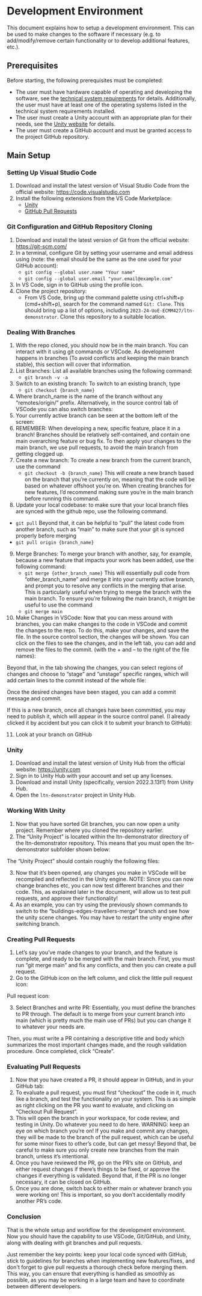 # Development Environment

This document explains how to setup a development environment. This can be used to make changes to the software if necessary (e.g. to add/modify/remove certain functionality or to develop additional features, etc.).

## Prerequisites

Before starting, the following prerequisites must be completed:
- The user must have hardware capable of operating and developing the software, see the [technical system requirements](/docs/technical_system_requirements.md) for details. Additionally, the user must have at least one of the operating systems listed in the technical system requirements installed.
- The user must create a Unity account with an appropriate plan for their needs, see the [Unity website](https://unity.com/) for details.
- The user must create a GitHub account and must be granted access to the project GitHub repository.

## Main Setup

### Setting Up Visual Studio Code

1. Download and install the latest version of Visual Studio Code from the official website: https://code.visualstudio.com
2. Install the following extensions from the VS Code Marketplace:
    - [Unity](https://marketplace.visualstudio.com/items?itemName=VisualStudioToolsForUnity.vstuc)
    - [GitHub Pull Requests](https://marketplace.visualstudio.com/items?itemName=GitHub.vscode-pull-request-github)

### Git Configuration and GitHub Repository Cloning

1. Download and install the latest version of Git from the official website: https://git-scm.com/
2. In a terminal, configure Git by setting your username and email address using (note: the email should be the same as the one used for your GitHub account):
    - `git config --global user.name "Your name"`
    - `git config --global user.email "your.email@example.com"`
3. In VS Code, sign in to GitHub using the profile icon.
4. Clone the project repository:
    - From VS Code, bring up the command palette using ctrl+shift+p (cmd+shift+p), search for the command named `Git: Clone`. This should bring up a list of options, including `2023-24-UoE-ECMM427/ltn-demonstrator`. Clone this repository to a suitable location.
  
### Dealing With Branches

1. With the repo cloned, you should now be in the main branch. You can interact with it using git commands or VSCode. As development happens in branches (To avoid conflicts and keeping the main branch stable), this section will cover that information.
2. List Branches: List all available branches using the following command: 
    - `git branch -v -a`
3. Switch to an existing branch: To switch to an existing branch, type 
    - `git checkout {branch_name}`
4. Where branch_name is the name of the branch without any “remotes/origin/” prefix. Alternatively, in the source control tab of VSCode you can also switch branches: 
5. Your currently active branch can be seen at the bottom left of the screen:
6. REMEMBER: When developing a new, specific feature, place it in a branch! Branches should be relatively self-contained, and contain one main overarching feature or bug fix. To then apply your changes to the main branch, we use pull requests, to avoid the main branch from getting clogged up.
7. Create a new branch: To create a new branch from the current branch, use the command 
    - `git checkout -b {branch_name}`
This will create a new branch based on the branch that you’re currently on, meaning that the code will be based on whatever offshoot you’re on. When creating branches for new features, I’d recommend making sure you’re in the main branch before running this command. 
8. Update your local codebase: to make sure that your local branch files are synced with the github repo, use the following command. 
 - `git pull`
Beyond that, it can be helpful to “pull” the latest code from another branch, such as “main” 	to make sure that your git is synced properly before merging 
 - `git pull origin {branch_name}`
9. Merge Branches: To merge your branch with another, say, for example, because a new feature that impacts your work has been added, use the following command: 
    - `git merge {other_branch_name}`
This will essentially pull code from “other_branch_name” and merge it into your currently active branch, and prompt you to resolve any conflicts in the merging that arise. This is particularly useful when trying to merge the branch with the main branch. To ensure you’re following the main branch, it might be useful to use  the command 
    - `git merge main`
10. Make Changes in VSCode: Now that you can mess around with branches, you can make changes to the code in VSCode and commit the changes to the repo. To do this, make your changes, and save the file. In the source control section, the changes will be shown. You can click on the files to see the changes, and in the left tab, you can add and remove the files to the commit. (with the + and – to the right of the file names): 

Beyond that, in the tab showing the changes, you can select regions of changes and choose to “stage” and “unstage” specific ranges, which will add certain lines to the commit instead of the whole file: 

Once the desired changes have been staged, you can add a commit message and  commit. 

If this is a new branch, once all changes have been committed, you may need to publish it, which will appear in the source control panel. (I already clicked it by accident but you can click it to submit your branch to GitHub): 

11. Look at your branch on GitHub

### Unity

1. Download and install the latest version of Unity Hub from the official website: https://unity.com
2. Sign in to Unity Hub with your account and set up any licenses.
3. Download and install Unity (specifically, version 2022.3.13f1) from Unity Hub.
4. Open the `ltn-demonstrator` project in Unity Hub.

### Working With Unity

1. Now that you have sorted Git branches, you can now open a unity project. Remember where you cloned the repository earlier.
2. The “Unity Project” is located within the ltn-demonstrator directory of the ltn-demonstrator repository. This means that you must open the ltn-demonstrator subfolder shown below:

The “Unity Project” should contain roughly the following files:

3. Now that it’s been opened, any changes you make in VSCode will be recompiled and reflected in the Unity engine. NOTE: Since you can now change branches etc, you can now test different branches and their code. This, as explained later in the document, will allow us to test pull requests, and approve their functionality!
4. As an example, you can try using the previously shown commands to switch to the “buildings-edges-travellers-merge” branch and see how the unity scene changes. You may have to restart the unity engine after switching branch.

### Creating Pull Requests

1. Let’s say you’ve made changes to your branch, and the feature is complete, and ready to be merged with the main branch. First, you must run “git merge main” and fix any conflicts, and then you can create a pull request.
2. Go to the GitHub icon on the left column, and click the little pull request icon:

Pull request icon:

3. Select Branches and write PR: Essentially, you must define the branches to PR through. The default is to merge from your current branch into main (which is pretty much the main use of PRs) but you can change it to whatever your needs are.

Then, you must write a PR containing a descriptive title and body which summarizes the most important changes made, and the rough validation procedure.  Once completed, click “Create”.

### Evaluating Pull Requests

1. Now that you have created a PR, it should appear in GitHub, and in your GitHub tab:
2. To evaluate a pull request, you must first “checkout” the code in it, much like a branch, and test the functionality on your system. This is as simple as right clicking on the PR you want to evaluate, and clicking on “Checkout Pull Request”.
3. This will open the branch in your workspace, for code review, and testing in Unity. Do whatever you need to do here. WARNING: keep an eye on which branch you’re on!  If you make and commit any changes, they will be made to the branch of the pull request, which can be useful for some minor fixes to other’s code, but can get messy! Beyond that, be careful to make sure you only create new branches from the main branch, unless it’s intentional.
4. Once you have reviewed the PR, go on the PR’s site on GitHub, and either request changes if there’s things to be fixed, or approve the changes if everything is validated. Beyond that, if the PR is no longer necessary, it can be closed on GitHub.
5. Once you are done, switch back to either main or whatever branch you were working on! This is important, so you don’t accidentally modify another PR’s code.

### Conclusion
That is the whole setup and workflow for the development environment. Now you should have the capability to use VSCode, Git/GitHub, and Unity, along with dealing with git branches and pull requests. 

Just remember the key points: keep your local code synced with GitHub, stick to guidelines for branches when implementing new features/fixes, and don't forget to give pull requests a thorough check before merging them. This way, you can ensure that everything is handled as smoothly as possible, as you may be working in a large team and have to coordinate between different developers. 


